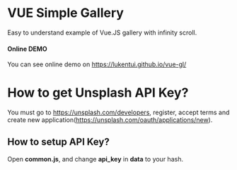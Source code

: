 # VUE Simple Gallery
Easy to understand example of Vue.JS gallery with infinity scroll.
#### Online DEMO
You can see online demo on https://lukentui.github.io/vue-gl/
# How to get Unsplash API Key?
You must go to https://unsplash.com/developers, register, accept terms and create new application(https://unsplash.com/oauth/applications/new).
## How to setup API Key?
Open **common.js**, and change **api_key** in **data** to your hash.
